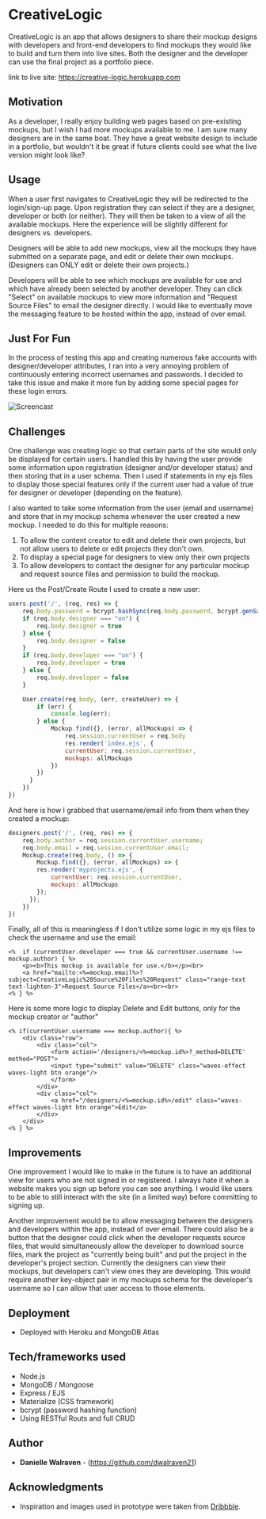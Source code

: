 # CreativeLogic

CreativeLogic is an app that allows designers to share their mockup designs with developers and front-end developers to find mockups they would like to build and turn them into live sites. Both the designer and the developer can use the final project as a portfolio piece.

link to live site: https://creative-logic.herokuapp.com

## Motivation

As a developer, I really enjoy building web pages based on pre-existing mockups, but I wish I had more mockups available to me. I am sure many designers are in the same boat. They have a great website design to include in a portfolio, but wouldn't it be great if future clients could see what the live version might look like?

## Usage

When a user first navigates to CreativeLogic they will be redirected to the login/sign-up page. Upon registration they can select if they are a designer, developer or both (or neither). They will then be taken to a view of all the available mockups. Here the experience will be slightly different for designers vs. developers.

Designers will be able to add new mockups, view all the mockups they have submitted on a separate page, and edit or delete their own mockups. (Designers can ONLY edit or delete their own projects.)

Developers will be able to see which mockups are available for use and which have already been selected by another developer. They can click "Select" on available mockups to view more information and "Request Source Files" to email the designer directly. I would like to eventually move the messaging feature to be hosted within the app, instead of over email.

## Just For Fun

In the process of testing this app and creating numerous fake accounts with designer/developer attributes, I ran into a very annoying problem of continuously entering incorrect usernames and passwords. I decided to take this issue and make it more fun by adding some special pages for these login errors.

![Screencast](http://g.recordit.co/IzLXGK7SB9.gif)

## Challenges

One challenge was creating logic so that certain parts of the site would only be displayed for certain users. I handled this by having the user provide some information upon registration (designer and/or developer status) and then storing that in a user schema. Then I used if statements in my ejs files to display those special features only if the current user had a value of true for designer or developer (depending on the feature).

I also wanted to take some information from the user (email and username) and store that in my mockup schema whenever the user created a new mockup. I needed to do this for multiple reasons:

1. To allow the content creator to edit and delete their own projects, but not allow users to delete or edit projects they don't own.
2. To display a special page for designers to view only their own projects
3. To allow developers to contact the designer for any particular mockup and request source files and permission to build the mockup.

Here us the Post/Create Route I used to create a new user:

```JavaScript
users.post('/', (req, res) => {
	req.body.password = bcrypt.hashSync(req.body.password, bcrypt.genSaltSync(10))
	if (req.body.designer === "on") {
		req.body.designer = true
	} else {
		req.body.designer = false
	}
	if (req.body.developer === "on") {
		req.body.developer = true
	} else {
		req.body.developer = false
	}

	User.create(req.body, (err, createUser) => {
		if (err) {
			console.log(err);
		} else {
			Mockup.find({}, (error, allMockups) => {
				req.session.currentUser = req.body
				res.render('index.ejs', {
				currentUser: req.session.currentUser,
				mockups: allMockups
			})
	    })
	  }
	})
})
```
And here is how I grabbed that username/email info from them when they created a mockup:

```JavaScript
designers.post('/', (req, res) => {
	req.body.author = req.session.currentUser.username;
	req.body.email = req.session.currentUser.email;
	Mockup.create(req.body, () => {
		Mockup.find({}, (error, allMockups) => {
		res.render('myprojects.ejs', {
			currentUser: req.session.currentUser,
			mockups: allMockups
		});
	  });
	})
})
```

Finally, all of this is meaningless if I don't utilize some logic in my ejs files to check the username and use the email:

```ejs
<%	if (currentUser.developer === true && currentUser.username !== mockup.author) { %>
    <p><b>This mockup is available for use.</b></p><br>
	<a href="mailto:<%=mockup.email%>?subject=CreativeLogic%20Source%20Files%20Request" class="range-text text-lighten-3">Request Source Files</a><br><br>
<% } %>
```

Here is some more logic to display Delete and Edit buttons, only for the mockup creator or "author"

```ejs
<% if(currentUser.username === mockup.author){ %>
	<div class="row">
		<div class="col">
			<form action='/designers/<%=mockup.id%>?_method=DELETE' method="POST">
			<input type="submit" value="DELETE" class="waves-effect waves-light btn orange"/>
			</form>
		</div>
		<div class="col">
			<a href="/designers/<%=mockup.id%>/edit" class="waves-effect waves-light btn orange">Edit</a>
		</div>
	</div>
<% } %>
```

## Improvements

One improvement I would like to make in the future is to have an additional view for users who are not signed in or registered. I always hate it when a website makes you sign up before you can see anything. I would like users to be able to still interact with the site (in a limited way) before committing to signing up.

Another improvement would be to allow messaging between the designers and developers within the app, instead of over email. There could also be a button that the designer could click when the developer requests source files, that would simultaneously allow the developer to download source files, mark the project as "currently being built" and put the project in the developer's project section. Currently the designers can view their mockups, but developers can't view ones they are developing. This would require another key-object pair in my mockups schema for the developer's username so I can allow that user access to those elements.

## Deployment

* Deployed with Heroku and MongoDB Atlas

## Tech/frameworks used

* Node.js
* MongoDB / Mongoose
* Express / EJS
* Materialize (CSS framework)
* bcrypt (password hashing function)
* Using RESTful Routs and full CRUD

## Author

* **Danielle Walraven** - (https://github.com/dwalraven21)

## Acknowledgments

* Inspiration and images used in prototype were taken from <a href="www.dribbble.com">Dribbble</a>.
